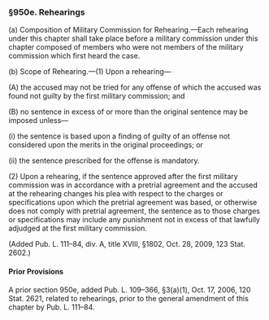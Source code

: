 ### §950e. Rehearings ###

(a) Composition of Military Commission for Rehearing.—Each rehearing under this chapter shall take place before a military commission under this chapter composed of members who were not members of the military commission which first heard the case.

(b) Scope of Rehearing.—(1) Upon a rehearing—

(A) the accused may not be tried for any offense of which the accused was found not guilty by the first military commission; and

(B) no sentence in excess of or more than the original sentence may be imposed unless—

(i) the sentence is based upon a finding of guilty of an offense not considered upon the merits in the original proceedings; or

(ii) the sentence prescribed for the offense is mandatory.

(2) Upon a rehearing, if the sentence approved after the first military commission was in accordance with a pretrial agreement and the accused at the rehearing changes his plea with respect to the charges or specifications upon which the pretrial agreement was based, or otherwise does not comply with pretrial agreement, the sentence as to those charges or specifications may include any punishment not in excess of that lawfully adjudged at the first military commission.

(Added Pub. L. 111–84, div. A, title XVIII, §1802, Oct. 28, 2009, 123 Stat. 2602.)

#### Prior Provisions ####

A prior section 950e, added Pub. L. 109–366, §3(a)(1), Oct. 17, 2006, 120 Stat. 2621, related to rehearings, prior to the general amendment of this chapter by Pub. L. 111–84.